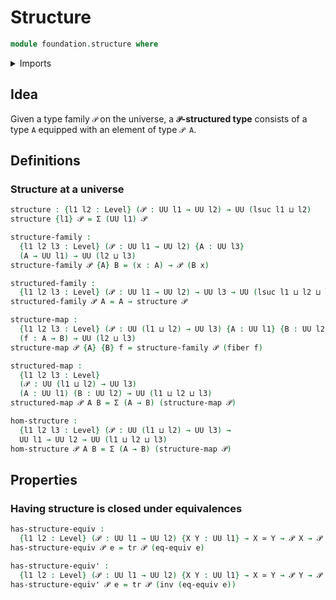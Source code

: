 # Structure

```agda
module foundation.structure where
```

<details><summary>Imports</summary>

```agda
open import foundation.dependent-pair-types
open import foundation.univalence
open import foundation.universe-levels

open import foundation-core.equivalences
open import foundation-core.fibers-of-maps
open import foundation-core.identity-types
open import foundation-core.transport-along-identifications
```

</details>

## Idea

Given a type family `𝒫` on the universe, a **`𝒫`-structured type** consists of a
type `A` equipped with an element of type `𝒫 A`.

## Definitions

### Structure at a universe

```agda
structure : {l1 l2 : Level} (𝒫 : UU l1 → UU l2) → UU (lsuc l1 ⊔ l2)
structure {l1} 𝒫 = Σ (UU l1) 𝒫

structure-family :
  {l1 l2 l3 : Level} (𝒫 : UU l1 → UU l2) {A : UU l3}
  (A → UU l1) → UU (l2 ⊔ l3)
structure-family 𝒫 {A} B = (x : A) → 𝒫 (B x)

structured-family :
  {l1 l2 l3 : Level} (𝒫 : UU l1 → UU l2) → UU l3 → UU (lsuc l1 ⊔ l2 ⊔ l3)
structured-family 𝒫 A = A → structure 𝒫

structure-map :
  {l1 l2 l3 : Level} (𝒫 : UU (l1 ⊔ l2) → UU l3) {A : UU l1} {B : UU l2}
  (f : A → B) → UU (l2 ⊔ l3)
structure-map 𝒫 {A} {B} f = structure-family 𝒫 (fiber f)

structured-map :
  {l1 l2 l3 : Level}
  (𝒫 : UU (l1 ⊔ l2) → UU l3)
  (A : UU l1) (B : UU l2) → UU (l1 ⊔ l2 ⊔ l3)
structured-map 𝒫 A B = Σ (A → B) (structure-map 𝒫)

hom-structure :
  {l1 l2 l3 : Level} (𝒫 : UU (l1 ⊔ l2) → UU l3) →
  UU l1 → UU l2 → UU (l1 ⊔ l2 ⊔ l3)
hom-structure 𝒫 A B = Σ (A → B) (structure-map 𝒫)
```

## Properties

### Having structure is closed under equivalences

```agda
has-structure-equiv :
  {l1 l2 : Level} (𝒫 : UU l1 → UU l2) {X Y : UU l1} → X ≃ Y → 𝒫 X → 𝒫 Y
has-structure-equiv 𝒫 e = tr 𝒫 (eq-equiv e)

has-structure-equiv' :
  {l1 l2 : Level} (𝒫 : UU l1 → UU l2) {X Y : UU l1} → X ≃ Y → 𝒫 Y → 𝒫 X
has-structure-equiv' 𝒫 e = tr 𝒫 (inv (eq-equiv e))
```
